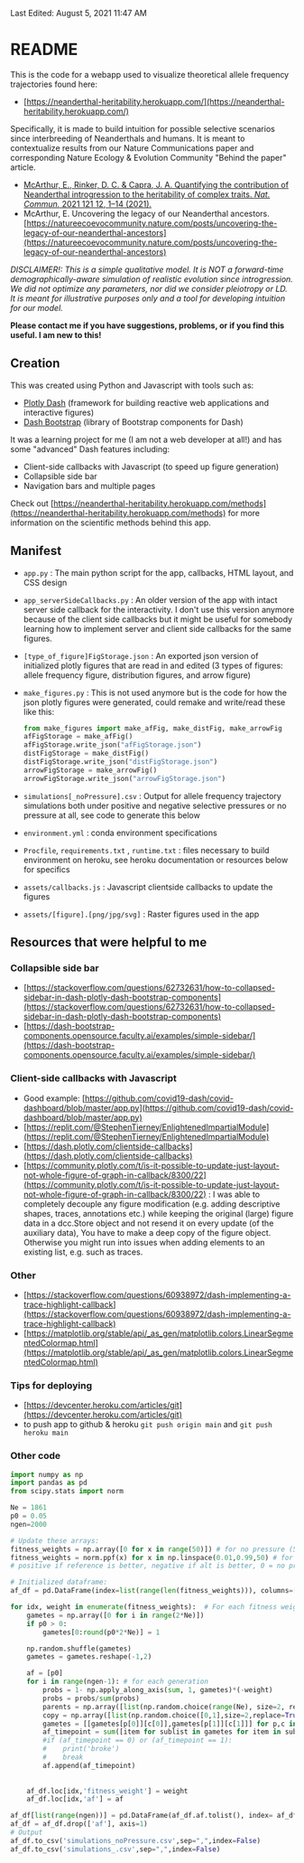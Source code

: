 Last Edited: August 5, 2021 11:47 AM

# README

This is the code for a webapp used to visualize theoretical allele frequency trajectories found here: 

- [https://neanderthal-heritability.herokuapp.com/](https://neanderthal-heritability.herokuapp.com/)

Specifically, it is made to build intuition for possible selective scenarios since interbreeding of Neanderthals and humans. It is meant to contextualize results from our Nature Communications paper and corresponding Nature Ecology & Evolution Community "Behind the paper" article.

- [McArthur, E., Rinker, D. C. & Capra, J. A. Quantifying the contribution of Neanderthal introgression to the heritability of complex traits. *Nat. Commun.* 2021 121 12, 1–14 (2021).](https://www.nature.com/articles/s41467-021-24582-y)
- McArthur, E. Uncovering the legacy of our Neanderthal ancestors. [https://natureecoevocommunity.nature.com/posts/uncovering-the-legacy-of-our-neanderthal-ancestors](https://natureecoevocommunity.nature.com/posts/uncovering-the-legacy-of-our-neanderthal-ancestors)

*DISCLAIMER!: This is a simple qualitative model. It is NOT a forward-time demographically-aware simulation of realistic evolution since introgression. We did not optimize any parameters, nor did we consider pleiotropy or LD. It is meant for illustrative purposes only and a tool for developing intuition for our model.*

**Please contact me if you have suggestions, problems, or if you find this useful. I am new to this!**

## Creation

This was created using Python and Javascript with tools such as:

- [Plotly Dash](https://plotly.com/dash/) (framework for building reactive web applications and interactive figures)
- [Dash Bootstrap](https://dash-bootstrap-components.opensource.faculty.ai/) (library of Bootstrap components for Dash)

It was a learning project for me (I am not a web developer at all!) and has some "advanced" Dash features including: 

- Client-side callbacks with Javascript (to speed up figure generation)
- Collapsible side bar
- Navigation bars and multiple pages

Check out [https://neanderthal-heritability.herokuapp.com/methods](https://neanderthal-heritability.herokuapp.com/methods) for more information on the scientific methods behind this app.

## Manifest

- `app.py` : The main python script for the app, callbacks, HTML layout, and CSS design
- `app_serverSideCallbacks.py` : An older version of the app with intact server side callback for the interactivity. I don't use this version anymore because of the client side callbacks but it might be useful for somebody learning how to implement server and client side callbacks for the same figures.
- `[type_of_figure]FigStorage.json` : An exported json version of initialized plotly figures that are read in and edited (3 types of figures: allele frequency figure, distribution figures, and arrow figure)
- `make_figures.py` : This is not used anymore but is the code for how the json plotly figures were generated, could remake and write/read these like this:

    ```python
    from make_figures import make_afFig, make_distFig, make_arrowFig
    afFigStorage = make_afFig()
    afFigStorage.write_json("afFigStorage.json")
    distFigStorage = make_distFig()
    distFigStorage.write_json("distFigStorage.json")
    arrowFigStorage = make_arrowFig()
    arrowFigStorage.write_json("arrowFigStorage.json")
    ```

- `simulations[_noPressure].csv` : Output for allele frequency trajectory simulations both under positive and negative selective pressures or no pressure at all, see code to generate this below
- `environment.yml` : conda environment specifications
- `Procfile`, `requirements.txt` , `runtime.txt` : files necessary to build environment on heroku, see heroku documentation or resources below for specifics
- `assets/callbacks.js` : Javascript clientside callbacks to update the figures
- `assets/[figure].[png/jpg/svg]` : Raster figures used in the app

## Resources that were helpful to me

### Collapsible side bar

- [https://stackoverflow.com/questions/62732631/how-to-collapsed-sidebar-in-dash-plotly-dash-bootstrap-components](https://stackoverflow.com/questions/62732631/how-to-collapsed-sidebar-in-dash-plotly-dash-bootstrap-components)
- [https://dash-bootstrap-components.opensource.faculty.ai/examples/simple-sidebar/](https://dash-bootstrap-components.opensource.faculty.ai/examples/simple-sidebar/)

### Client-side callbacks with Javascript

- Good example: [https://github.com/covid19-dash/covid-dashboard/blob/master/app.py](https://github.com/covid19-dash/covid-dashboard/blob/master/app.py)
- [https://replit.com/@StephenTierney/EnlightenedImpartialModule](https://replit.com/@StephenTierney/EnlightenedImpartialModule)
- [https://dash.plotly.com/clientside-callbacks](https://dash.plotly.com/clientside-callbacks)
- [https://community.plotly.com/t/is-it-possible-to-update-just-layout-not-whole-figure-of-graph-in-callback/8300/22](https://community.plotly.com/t/is-it-possible-to-update-just-layout-not-whole-figure-of-graph-in-callback/8300/22) : I was able to completely decouple any figure modification (e.g. adding descriptive shapes, traces, annotations etc.) while keeping the original (large) figure data in a dcc.Store object and not resend it on every update (of the auxiliary data), You have to make a deep copy of the figure object. Otherwise you might run into issues when adding elements to an existing list, e.g. such as traces.

### Other

- [https://stackoverflow.com/questions/60938972/dash-implementing-a-trace-highlight-callback](https://stackoverflow.com/questions/60938972/dash-implementing-a-trace-highlight-callback)
- [https://matplotlib.org/stable/api/_as_gen/matplotlib.colors.LinearSegmentedColormap.html](https://matplotlib.org/stable/api/_as_gen/matplotlib.colors.LinearSegmentedColormap.html)

### Tips for deploying

- [https://devcenter.heroku.com/articles/git](https://devcenter.heroku.com/articles/git)
- to push app to github & heroku `git push origin main` and `git push heroku main`

### Other code

```python
import numpy as np
import pandas as pd
from scipy.stats import norm

Ne = 1861
p0 = 0.05
ngen=2000

# Update these arrays:
fitness_weights = np.array([0 for x in range(50)]) # for no pressure (50 observations)
fitness_weights = norm.ppf(x) for x in np.linspace(0.01,0.99,50) # for normally distributed pressure (50 observations)
# positive if reference is better, negative if alt is better, 0 = no pressure

# Initialized dataframe:
af_df = pd.DataFrame(index=list(range(len(fitness_weights))), columns=['fitness_weight','af'])

for idx, weight in enumerate(fitness_weights):  # For each fitness weight, simulate gametes
    gametes = np.array([0 for i in range(2*Ne)])
    if p0 > 0:
        gametes[0:round(p0*2*Ne)] = 1

    np.random.shuffle(gametes)
    gametes = gametes.reshape(-1,2)

    af = [p0]
    for i in range(ngen-1): # for each generation
        probs = 1- np.apply_along_axis(sum, 1, gametes)*(-weight)
        probs = probs/sum(probs)
        parents = np.array([list(np.random.choice(range(Ne), size=2, replace=False, p=probs)) for i in range(Ne)])
        copy = np.array([list(np.random.choice([0,1],size=2,replace=True)) for i in range(Ne)])
        gametes = [[gametes[p[0]][c[0]],gametes[p[1]][c[1]]] for p,c in zip(parents,copy)]
        af_timepoint = sum([item for sublist in gametes for item in sublist])/(2*Ne) # allele frequency at time point
        #if (af_timepoint == 0) or (af_timepoint == 1):
        #    print('broke')
        #    break
        af.append(af_timepoint)
        
        
    af_df.loc[idx,'fitness_weight'] = weight
    af_df.loc[idx,'af'] = af

af_df[list(range(ngen))] = pd.DataFrame(af_df.af.tolist(), index= af_df.index)
af_df = af_df.drop(['af'], axis=1)
# Output
af_df.to_csv('simulations_noPressure.csv',sep=",",index=False)
af_df.to_csv('simulations_.csv',sep=",",index=False)
```